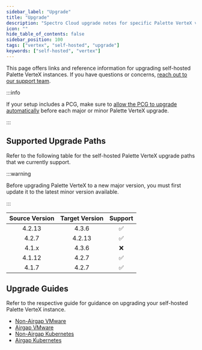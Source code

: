 ```yaml
---
sidebar_label: "Upgrade"
title: "Upgrade"
description: "Spectro Cloud upgrade notes for specific Palette VerteX versions."
icon: ""
hide_table_of_contents: false
sidebar_position: 100
tags: ["vertex", "self-hosted", "upgrade"]
keywords: ["self-hosted", "vertex"]
---
```


This page offers links and reference information for upgrading self-hosted Palette VerteX instances. If you have
questions or concerns, [reach out to our support team](http://support.spectrocloud.io/).

:::info

If your setup includes a PCG, make sure to
[allow the PCG to upgrade automatically](../../clusters/pcg/manage-pcg/pcg-upgrade.md) before each major or minor
Palette VerteX upgrade.

:::

## Supported Upgrade Paths

Refer to the following table for the self-hosted Palette VerteX upgrade paths that we currently support.

:::warning

Before upgrading Palette VerteX to a new major version, you must first update it to the latest minor version available.

:::

| **Source Version** | **Target Version** |    **Support**     |
| :----------------: | :----------------: | :----------------: |
|       4.2.13       |       4.3.6        | :white_check_mark: |
|       4.2.7        |       4.2.13       | :white_check_mark: |
|       4.1.x        |       4.3.6        |        :x:         |
|       4.1.12       |       4.2.7        | :white_check_mark: |
|       4.1.7        |       4.2.7        | :white_check_mark: |

## Upgrade Guides

Refer to the respective guide for guidance on upgrading your self-hosted Palette VerteX instance.

- [Non-Airgap VMware](upgrade-vmware/non-airgap.md)
- [Airgap VMware](upgrade-vmware/airgap.md)
- [Non-Airgap Kubernetes](upgrade-k8s/non-airgap.md)
- [Airgap Kubernetes](upgrade-k8s/airgap.md)

